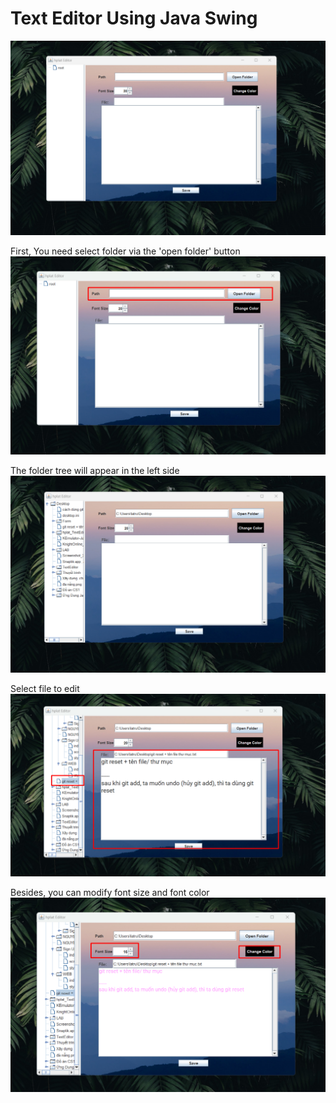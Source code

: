 # Text Editor Using Java Swing
![alt](demo/1.png)

First, You need select folder via the 'open folder' button
![alt](demo/2.png)

The folder tree will appear in the left side
![alt](demo/3.png)

Select file to edit
![alt](demo/4.png)

Besides, you can modify font size and font color
![alt](demo/5.png)
